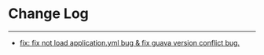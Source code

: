 # Change Log
---

- [fix: fix not load application.yml bug & fix guava version conflict bug.](https://github.com/Tencent/spring-cloud-tencent/pull/284)
